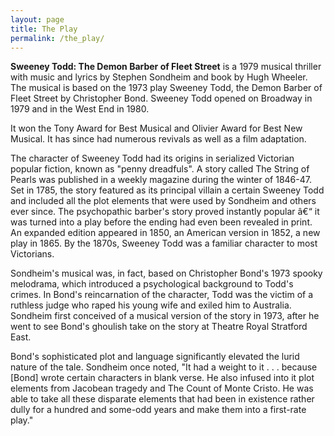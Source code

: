 ```yaml
---
layout: page
title: The Play
permalink: /the_play/
---
```


**Sweeney Todd: The Demon Barber of Fleet Street** is a 1979 musical thriller with music and lyrics
by Stephen Sondheim and book by Hugh Wheeler. The musical is based on the 1973 play Sweeney Todd,
the Demon Barber of Fleet Street by Christopher Bond. Sweeney Todd opened on Broadway in 1979 and in
the West End in 1980.

It won the Tony Award for Best Musical and Olivier Award for Best New Musical. It has since had
numerous revivals as well as a film adaptation.

The character of Sweeney Todd had its origins in serialized Victorian popular fiction, known as
"penny dreadfuls". A story called The String of Pearls was published in a weekly magazine during the
winter of 1846-47. Set in 1785, the story featured as its principal villain a certain Sweeney Todd
and included all the plot elements that were used by Sondheim and others ever since. The
psychopathic barber's story proved instantly popular â€“ it was turned into a play before the ending
had even been revealed in print. An expanded edition appeared in 1850, an American version in 1852,
a new play in 1865. By the 1870s, Sweeney Todd was a familiar character to most Victorians.

Sondheim's musical was, in fact, based on Christopher Bond's 1973 spooky melodrama, which introduced
a psychological background to Todd's crimes. In Bond's reincarnation of the character, Todd was the
victim of a ruthless judge who raped his young wife and exiled him to Australia. Sondheim first
conceived of a musical version of the story in 1973, after he went to see Bond's ghoulish take on
the story at Theatre Royal Stratford East.

Bond's sophisticated plot and language significantly elevated the lurid nature of the tale. Sondheim
once noted, "It had a weight to it . . . because [Bond] wrote certain characters in blank verse. He
also infused into it plot elements from Jacobean tragedy and The Count of Monte Cristo. He was able
to take all these disparate elements that had been in existence rather dully for a hundred and
some-odd years and make them into a first-rate play."
